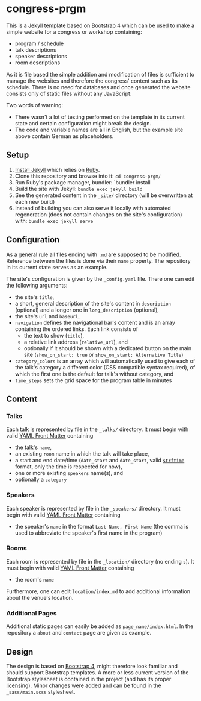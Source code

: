
# congress-prgm

This is a [Jekyll](http://jekyllrb.com) template based on [Bootstrap 4](http://getbootstrap.com) which can be used to make a simple website for a congress or workshop containing:

- program / schedule
- talk descriptions
- speaker descriptions
- room descriptions

As it is file based the simple addition and modification of files is sufficient to manage the websites and therefore the congress' content such as its schedule. There is no need for databases and once generated the website consists only of static files without any JavaScript.

Two words of warning:

- There wasn't a lot of testing performed on the template in its current state and certain configuration might break the design.
- The code and variable names are all in English, but the example site above contain German as placeholders.


## Setup

1. [Install Jekyll](https://jekyllrb.com/docs/installation/) which relies on [Ruby](https://www.ruby-lang.org/en/downloads/).
2. Clone this repository and browse into it: `cd congress-prgm/`
3. Run Ruby's package manager, bundler: `bundler install
4. Build the site with Jekyll: `bundle exec jekyll build`
5. See the generated content in the `_site/` directory (will be overwritten at each new build)
6. Instead of building you can also serve it locally with automated regeneration (does not contain changes on the site's configuration) with: `bundle exec jekyll serve`


## Configuration

As a general rule all files ending with `.md` are supposed to be modified. Reference between the files is done via their `name` property.
The repository in its current state serves as an example.

The site's configuration is given by the `_config.yaml` file. There one can edit the following arguments:

- the site's `title`,
- a short, general description of the site's content in `description` (optional) and a longer one in `long_description` (optional),
- the site's `url` and `baseurl`,
- `navigation` defines the navigational bar's content and is an array containing the ordered links. Each link consists of 
  * the text to show (`title`),
  * a relative link address (`relative_url`), and
  * optionally if it should be shown with a dedicated button on the main site (`show_on_start: true` or `show_on_start: Alternative Title`)
- `category_colors` is an array which will automatically used to give each of the talk's category a different color (CSS compatible syntax required), of which the first one is the default for talk's without category, and
- `time_steps` sets the grid space for the program table in minutes


## Content

### Talks

Each talk is represented by file in the `_talks/` directory. It must begin with valid [YAML Front Matter](https://jekyllrb.com/docs/frontmatter/) containing

- the talk's `name`,
- an existing `room` name in which the talk will take place,
- a start and end date/time (`date_start` and `date_start`, valid [`strftime`](http://www.strfti.me) format, only the time is respected for now),
- one or more existing `speakers` name(s), and
- optionally a `category`

### Speakers

Each speaker is represented by file in the `_speakers/` directory. It must begin with valid [YAML Front Matter](https://jekyllrb.com/docs/frontmatter/) containing

- the speaker's `name` in the format `Last Name, First Name` (the comma is used to abbreviate the speaker's first name in the program)

### Rooms

Each room is represented by file in the `_location/` directory (no ending `s`). It must begin with valid [YAML Front Matter](https://jekyllrb.com/docs/frontmatter/) containing

- the room's `name`

Furthermore, one can edit `location/index.md` to add additional information about the venue's location.

### Additional Pages

Additional static pages can easily be added as `page_name/index.html`. In the repository a `about` and `contact` page are given as example.


## Design

The design is based on [Bootstrap 4](http://getbootstrap.com), might therefore look familiar and should support Bootstrap templates. A more or less current version of the Bootstrap stylesheet is contained in the project (and has its proper [licensing](https://github.com/twbs/bootstrap/blob/v4-dev/LICENSE)).
Minor changes were added and can be found in the `_sass/main.scss` stylesheet.
